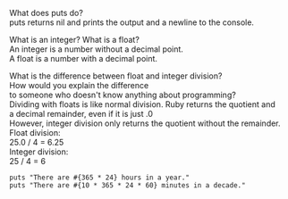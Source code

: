 What does puts do?  
puts returns nil and prints the output and a newline to the console.  


What is an integer? What is a float?  
An integer is a number without a decimal point.  
A float is a number with a decimal point.  


What is the difference between float and integer division?  
How would you explain the difference  
to someone who doesn't know anything about programming?  
Dividing with floats is like normal division. Ruby returns the quotient and  
a decimal remainder, even if it is just .0  
However, integer division only returns the quotient without the remainder.  
Float division:  
    25.0 / 4 = 6.25  
Integer division:  
    25 / 4 = 6  

```
puts "There are #{365 * 24} hours in a year."
puts "There are #{10 * 365 * 24 * 60} minutes in a decade."
```
